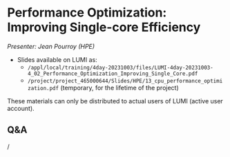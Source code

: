 # Performance Optimization: Improving Single-core Efficiency

*Presenter: Jean Pourroy (HPE)*

<!--
Course materials will be provided during and after the course.
-->

-   Slides available on LUMI as:
    -   `/appl/local/training/4day-20231003/files/LUMI-4day-20231003-4_02_Performance_Optimization_Improving_Single_Core.pdf`
    -   `/project/project_465000644/Slides/HPE/13_cpu_performance_optimization.pdf` (temporary, for the lifetime of the project)
<!--
-   Recording available on LUMI as:
    `/appl/local/training/4day-20231003/recordings/4_02_Performance_Optimization_Improving_Single_Core.mp4`
-->

These materials can only be distributed to actual users of LUMI (active user account).


## Q&A

/
